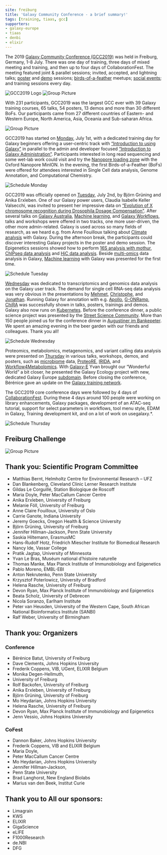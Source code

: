 ```yaml
---
site: freiburg
title: 'Galaxy Community Conference - a brief summary!'
tags: [training, tiaas, gcc]
supporters:
- galaxy-europe
- tiaas
- denbi
- elixir
---
```



The 2019 [Galaxy Community Conference (GCC2019)](https://galaxyproject.org/events/gcc2019) was held in Freiburg, Germany, 1-8 July.
There was one day of training, three days of mixed meeting and training, and then up to four days of CollaborationFest.
The meeting featured joint & parallel sessions; invited, accepted, and lightning talks; [poster](https://gcc2019.sched.com/overview/type/C.+Posters+%2F+Demos+%2F+Sponsors/Posters) and [demo](https://gcc2019.sched.com/overview/type/C.+Posters+%2F+Demos+%2F+Sponsors/Demos) sessions;
[birds-of-a-feather](https://gcc2019.sched.com/overview/type/D.+Break+%2F+Social+%2F+Networking+%2F+Meal/BoFs) meetups; [social events](https://gcc2019.sched.com/overview/type/D.+Break+%2F+Social+%2F+Networking+%2F+Meal); and training sessions every day.


![GCC2019 Logo](/assets/media/gcc2019/gcc_logo_blue_bg.png)
![Group Picture](/assets/media/gcc2019/grouppicture.jpg)

With 231 participants, GCC2019 was the largest GCC ever with 39 Galaxy training courses, 65 talks, 54 posters,
13 demos and more than 30 different BoFs. Our participants came from 27 different countries of Eastern- and Western Europe,
North America, Asia, Oceania and Sub-saharan Africa.

![Group Picture](/assets/media/gcc2019/GCC2019_stats.png)

GCC2019 has started on [Monday](https://gcc2019.sched.com/2019-07-01/overview), July 1st, with a dedicated training day for Galaxy beginners offering a user-centric track with [“Introduction to using Galaxy”](https://gcc2019.sched.com/event/Lud9/introduction-to-using-galaxy-galaxy-101) in parallel to the admin and developer focused [“Introduction to Galaxy Administration”](https://gcc2019.sched.com/event/LudC/introduction-to-galaxy-administration-i). Participants interested in long read sequencing and some wet-lab work could visit and try the [Nanopore loading zone](https://gcc2019.sched.com/event/QZzb/nanopore-loading-zone) with the Oxford Nanopore MinION. In the evening, the first Birds-of-a-Feather (BoFs) were offered for attendees interested in Single Cell data analysis, Genome Annotation, and Computational Chemistry.

![Schedule Monday](/assets/media/gcc2019/sched_mon.png)

GCC2019 was officially opened on [Tuesday](https://gcc2019.sched.com/2019-07-02/overview), July 2nd, by Björn Grüning and Anika Erxleben. One of our Galaxy power users, Claudia Isabelle Keller Valsecchi, was invited to present her impressive data on [“Evolution of X chromosome recognition during Drosophila Dosage Compensation"](https://gcc2019.sched.com/event/PSGJ/invited-talk-evolution-of-x-chromosome-recognition-during-drosophila-dosage-compensation#). After several talks on [Galaxy Australia](https://gcc2019.sched.com/event/PSGM/galaxy-australia-inside-the-national-vision-of-a-data-commons), [Machine learning](https://gcc2019.sched.com/event/PSGP/a-machine-learning-tool-suite-for-galaxy), and [Galaxy Workflows](https://gcc2019.sched.com/event/PSGS/an-update-on-galaxy-workflows-more-accessible-expressive-robust-and-scalable), talks and workshops were offered in two tracks, one more user-driven, the other more admin-related. Galaxy is used across so many fields of research, as we heard e.g. from Anne Fouilloux talking about [Climate analysis](https://gcc2019.sched.com/event/PSGY/climate-analysis-with-galaxy) with Galaxy. During the afternoon break, the participants could discover interesting Galaxy projects in the poster and demo session. The Epigenetics sessions showed how to perform [16S analysis with mothur](https://gcc2019.sched.com/event/Luez/16s-analysis-with-mothur), [ChIPseq data analysis](https://gcc2019.sched.com/event/Lue7/chip-seq-data-analysis) and [HiC data analysis](https://gcc2019.sched.com/event/LueP/hi-c-analysis). Beside [multi-omics](https://gcc2019.sched.com/event/LufH/metatranscriptomics-and-multi-omics-functional-microbiome-analysis) data analysis in Galaxy, [Machine learning](https://gcc2019.sched.com/event/MDTA/machine-learning-with-galaxy-predict-age-from-rna-seq-dataset) with Galaxy was presented for the first time.

![Schedule Tuesday](/assets/media/gcc2019/sched_tue.png)

[Wednesday](https://gcc2019.sched.com/2019-07-03/overview) was dedicated to transcriptomics and genomics data analysis on the Galaxy user track. The demand for single cell RNA-seq data analysis was very obvious in the presentations by [Mehmet](https://gcc2019.sched.com/event/PSeu/single-cell-rna-analysis-in-galaxy-on-10x-datasets), [Christophe](https://gcc2019.sched.com/event/PSex/biology-driven-classification-of-single-cells-rnaseq-data-in-galaxy), and [Jonathan](https://gcc2019.sched.com/event/PSfF/galaxy-container-for-hinxton-single-cell-interactive-analysis-portal-hisciap). Running Galaxy for annotation with e.g. [Apollo](https://gcc2019.sched.com/event/PSfO/visual-refinement-of-genome-annotations-with-apollo-in-a-community-environment), [G-ONRamp](https://gcc2019.sched.com/event/PSfR/architectural-and-systems-improvements-to-g-onramp-a-collaborative-eukaryotic-genome-annotation-platform), [ChiRA](https://gcc2019.sched.com/event/PSfU/chira-an-integrated-framework-for-chimeric-read-annotation) was successfully shown in talks, posters, trainings and demos. Galaxy also now runs on [Kubernetes](https://gcc2019.sched.com/event/LufN/running-galaxy-on-kubernetes). Before the conference dinner, a public science project was presented by the [Street Science Community](https://gcc2019.sched.com/event/PSfv/street-science-community-make-science-tangible-accessible-by-bringing-it-to-the-street-with-open-science-workshops). More than 150 people joined us for the conference dinner in [Augustiner im Bankepeter](http://www.augustiner-freiburg.de). We spent an amazing evening in the beer garden with our friends and colleagues. Thank you all!

![Schedule Wednesday](/assets/media/gcc2019/sched_wed.png)

Proteomics, metabolomics, metagenomics, and variant calling data analysis were presented on [Thursday](https://gcc2019.sched.com/2019-07-04/overview/) in various talks, workshops, demos, and posters, such as [microbiome](https://gcc2019.sched.com/event/PSqT/metaproteomics-powered-by-metatranscriptomics-towards-a-multi-omic-functional-microbiome-analysis-within-galaxy) data, [ProteoRE](https://gcc2019.sched.com/event/PSqZ/proteore-a-galaxy-based-platform-for-the-annotation-and-the-interpretation-of-proteomics-data-in-biomedical-research), [IRIDA](https://gcc2019.sched.com/event/PSqu/the-irida-platform-for-microbial-genomics), and [Workflow4Metabolomics](https://gcc2019.sched.com/event/PSqr/workflow4metabolomics-an-international-computing-infrastructure-for-metabolomics). With [Galaxy-E](https://gcc2019.sched.com/event/PSq5/invited-talk-data-visualisation-by-citizen-science-participants-the-case-of-birds-and-bats-monitoring-schemes-and-galaxy-e) Yvan brought our “Wonderful World” a bit closer, he presented the Galaxy Ecology project with new, dedicated Galaxy Europe [subdomain](https://ecology.usegalaxy.eu). Before closing the conference, Bérénice gave an update on the [Galaxy training network](https://gcc2019.sched.com/event/PSrC/galaxy-and-training-2019-updates-from-the-galaxy-training-network).

The GCC2019 core conference days were followed by 4 days of [CollaborationFest](https://gcc2019.sched.com/event/Luga/collaborationfest-core). During these 4 days around 100 people were working on library enhancements, Galaxy packages, development of an ATAC-seq tutorial, support for select parameters in workflows, tool menu style, EDAM in Galaxy, Training development kit, and on a lot of work on usegalaxy.\*.

![Schedule Thursday](/assets/media/gcc2019/sched_thu.png)

## Freiburg Challenge

![Group Picture](/assets/media/gcc2019/freiburg_challenge.png)


## Thank you: Scientific Program Committee

* Matthias Bernt, Helmholtz Centre for Environmental Research – UFZ
* Dan Blankenberg, Cleveland Clinic Lerner Research Institute
* Gildas Le Corguillé, Station Biologique de Roscoff
* Maria Doyle, Peter MacCallum Cancer Centre
* Anika Erxleben, University of Freiburg
* Melanie Föll, University of Freiburg
* Anne Claire Fouilloux, University of Oslo
* Carrie Ganote, Indiana University
* Jeremy Goecks, Oregon Health & Science University
* Björn Grüning, University of Freiburg
* Jennifer Hillman-Jackson, Penn State University
* Saskia Hiltemann, ErasmusMC
* Hans-Rudolf Hotz, Friedrich Miescher Institute for Biomedical Research
* Nancy Ide, Vassar College
* Pratik Jagtap, University of Minnesota
* Yvan Le Bras, Muséum national d’histoire naturelle
* Thomas Manke, Max Planck Institute of Immunobiology and Epigenetics
* Pablo Moreno, EMBL-EBI
* Anton Nekrutenko, Penn State University
* Krzysztof Poterlowicz, University of Bradford
* Helena Rasche, University of Freiburg
* Devon Ryan, Max Planck Institute of Immunobiology and Epigenetics
* Beata Scholz, University of Debrecen
* Nicola Soranzo, Earlham Institute
* Peter van Heusden, University of the Western Cape, South African National Bioinformatics Institute (SANBI)
* Ralf Weber, University of Birmingham


## Thank you: Organizers

### Conference

* Bérénice Batut, University of Freiburg
* Dave Clements, Johns Hopkins University
* Frederik Coppens, VIB, UGent, ELIXIR Belgium
* Monika Degen-Hellmuth,
* University of Freiburg
* Rolf Backofen, University of Freiburg
* Anika Erxleben, University of Freiburg
* Björn Grüning, University of Freiburg
* Mo Heydarian, Johns Hopkins University
* Helena Rasche, University of Freiburg
* Devon Ryan, Max Planck Institute of Immunobiology and Epigenetics
* Jenn Vessio, Johns Hopkins University


### CoFest

* Dannon Baker, Johns Hopkins University
* Frederik Coppens, VIB and ELIXIR Belgium
* Maria Doyle,
* Peter MacCallum Cancer Centre
* Mo Heydarian, Johns Hopkins University
* Jennifer Hillman-Jackson,
* Penn State University
* Brad Langhorst, New England Biolabs
* Marius van den Beek, Institut Curie


## Thank you to All our sponsors:

* Limagrain
* KWS
* ELIXIR
* GigaScience
* eLIFE
* F1000Research
* de.NBI
* DFG



